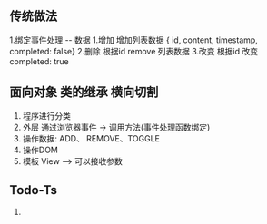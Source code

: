 ## 传统做法
1.绑定事件处理  -- 数据
  1.增加
    增加列表数据 { id, content, timestamp, completed: false}
  2.删除
    根据id remove 列表数据
  3.改变
    根据id 改变 completed: true



## 面向对象 类的继承 横向切割
1. 程序进行分类
  1. 外层 通过浏览器事件 -> 调用方法(事件处理函数绑定)
  2. 操作数据: ADD、 REMOVE、TOGGLE
  3. 操作DOM
  4. 模板 View --> 可以接收参数
  

## Todo-Ts
1. 
